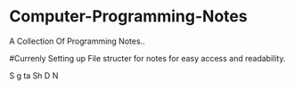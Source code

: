 # Computer-Programming-Notes
A Collection Of Programming Notes..

#Currenly Setting up File structer for notes for easy access and readability.

S
g ta
 Sh
D
N
